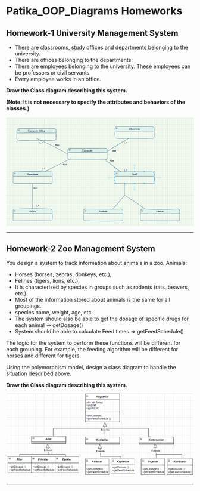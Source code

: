 # Patika_OOP_Diagrams Homeworks

## Homework-1 University Management System

- There are classrooms, study offices and departments belonging to the university.
- There are offices belonging to the departments.
- There are employees belonging to the university. These employees can be professors or civil servants.
- Every employee works in an office.

**Draw the Class diagram describing this system.**

**(Note: It is not necessary to specify the attributes and behaviors of the classes.)**

![uml-diagram](https://github.com/Berbet16/Patika_OOP_Diagrams/blob/main/UniversityManagementSystem.png)

---
## Homework-2 Zoo Management System
You design a system to track information about animals in a zoo.
Animals:
- Horses (horses, zebras, donkeys, etc.),
- Felines (tigers, lions, etc.),
- It is characterized by species in groups such as rodents (rats, beavers, etc.).
- Most of the information stored about animals is the same for all groupings.
- species name, weight, age, etc.
- The system should also be able to get the dosage of specific drugs for each animal => getDosage()
- System should be able to calculate Feed times => getFeedSchedule()

The logic for the system to perform these functions will be different for each grouping. For example, the feeding algorithm will be different for horses and different for tigers.

Using the polymorphism model, design a class diagram to handle the situation described above.

**Draw the Class diagram describing this system.**

![uml-diagram](https://github.com/Berbet16/Patika_OOP_Diagrams/blob/main/ZooManagementSystem.png)

---
